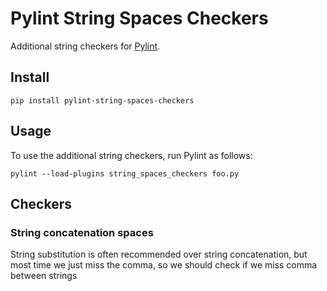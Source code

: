 # Pylint String Spaces Checkers

Additional string checkers for [Pylint](https://pylint.org).

## Install

```
pip install pylint-string-spaces-checkers
```

## Usage

To use the additional string checkers, run Pylint as follows:

```
pylint --load-plugins string_spaces_checkers foo.py
```

## Checkers

### String concatenation spaces

String substitution is often recommended over string concatenation, but most time we just miss the comma, so we should
check if we miss comma between strings
